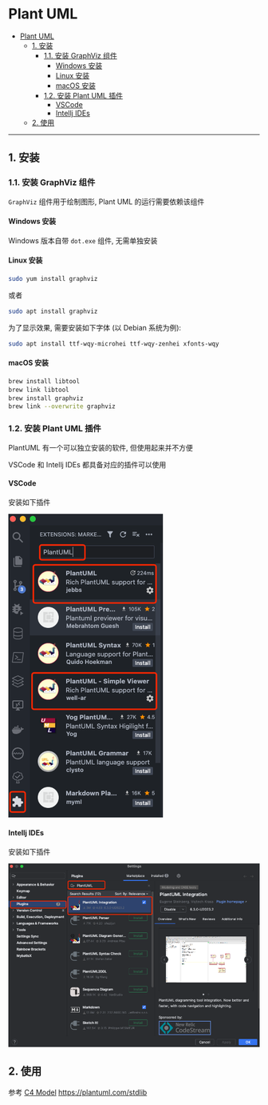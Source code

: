 # Plant UML

- [Plant UML](#plant-uml)
  - [1. 安装](#1-安装)
    - [1.1. 安装 GraphViz 组件](#11-安装-graphviz-组件)
      - [Windows 安装](#windows-安装)
      - [Linux 安装](#linux-安装)
      - [macOS 安装](#macos-安装)
    - [1.2. 安装 Plant UML 插件](#12-安装-plant-uml-插件)
      - [VSCode](#vscode)
      - [Intellj IDEs](#intellj-ides)
  - [2. 使用](#2-使用)

---

## 1. 安装

### 1.1. 安装 GraphViz 组件

`GraphViz` 组件用于绘制图形, Plant UML 的运行需要依赖该组件

#### Windows 安装

Windows 版本自带 `dot.exe` 组件, 无需单独安装

#### Linux 安装

```bash
sudo yum install graphviz
```

或者

```bash
sudo apt install graphviz
```

为了显示效果, 需要安装如下字体 (以 Debian 系统为例):

```bash
sudo apt install ttf-wqy-microhei ttf-wqy-zenhei xfonts-wqy
```

#### macOS 安装

```bash
brew install libtool
brew link libtool
brew install graphviz
brew link --overwrite graphviz
```

### 1.2. 安装 Plant UML 插件

PlantUML 有一个可以独立安装的软件, 但使用起来并不方便

VSCode 和 Intellj IDEs 都具备对应的插件可以使用

#### VSCode

安装如下插件

![*](assets/plantuml-plugin-vscode.png)

#### Intellj IDEs

安装如下插件

![*](assets/plantuml-plugin-intellj.png)

## 2. 使用

参考 [C4 Model](https://github.com/plantuml-stdlib/C4-PlantUML)
https://plantuml.com/stdlib
